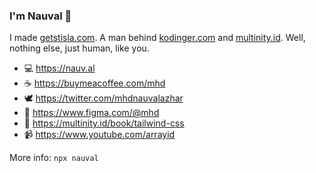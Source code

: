 ### I'm Nauval 👋

I made [getstisla.com](https://getstisla.com/). A man behind [kodinger.com](https://kodinger.com/) and [multinity.id](https://multinity.id). Well, nothing else, just human, like you. 

- 💻 https://nauv.al
- ☕ https://buymeacoffee.com/mhd
- 🕊️ https://twitter.com/mhdnauvalazhar
- 🎨 https://www.figma.com/@mhd
- 📖 https://multinity.id/book/tailwind-css
- 📹 https://www.youtube.com/arrayid

More info: `npx nauval`
